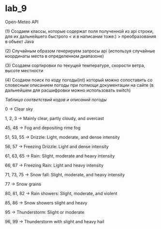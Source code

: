 # lab_9

Open-Meteo API

(1)
Создаем классы, которые содержат поля полученной из api строки, для их дальнейшего быстрого < и в написании тоже:) > преобразования в объект Java

(2)
Случайным образом генерируем запросы api (используя случайные координаты места в определенном диапазоне)

(3)
Создаем сортировки по текущей температуре, скорости ветра, высоте местности

(4)
Создаем поиск по коду погоды(int) который можно сопоставить со словесным описанием погоды при попмощи документации на сайте 
(в дальнейшем для расшифровки можно использовать switch)



*Таблица соответствий кодов и описаний погоды*

0             ->     Clear sky

1, 2, 3	      ->     Mainly clear, partly cloudy, and overcast

45, 48	      ->     Fog and depositing rime fog

51, 53, 55  	->     Drizzle: Light, moderate, and dense intensity

56, 57	      ->     Freezing Drizzle: Light and dense intensity

61, 63, 65  	->     Rain: Slight, moderate and heavy intensity

66, 67	      ->     Freezing Rain: Light and heavy intensity

71, 73, 75  	->     Snow fall: Slight, moderate, and heavy intensity

77	          ->     Snow grains

80, 81, 82  	->     Rain showers: Slight, moderate, and violent

85, 86	      ->     Snow showers slight and heavy

95            ->     Thunderstorm: Slight or moderate

96, 99        ->     Thunderstorm with slight and heavy hail

